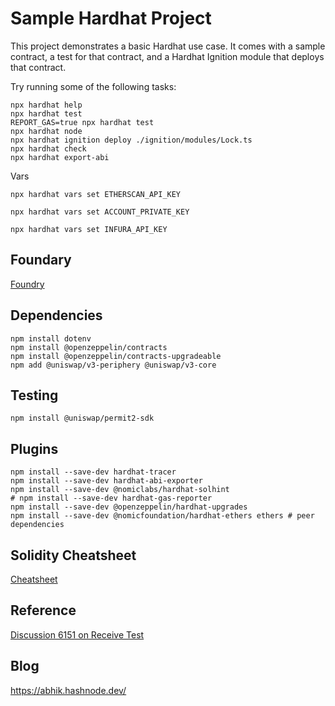 # Sample Hardhat Project

This project demonstrates a basic Hardhat use case. It comes with a sample contract, a test for that contract, and a Hardhat Ignition module that deploys that contract.

Try running some of the following tasks:

```shell
npx hardhat help
npx hardhat test
REPORT_GAS=true npx hardhat test
npx hardhat node
npx hardhat ignition deploy ./ignition/modules/Lock.ts
npx hardhat check
npx hardhat export-abi
```

Vars

```shell
npx hardhat vars set ETHERSCAN_API_KEY

```

```shell
npx hardhat vars set ACCOUNT_PRIVATE_KEY
```

```shell
npx hardhat vars set INFURA_API_KEY
```

## Foundary

[Foundry](https://hardhat.org/hardhat-runner/docs/advanced/hardhat-and-foundry)

## Dependencies

```shell
npm install dotenv
npm install @openzeppelin/contracts
npm install @openzeppelin/contracts-upgradeable
npm add @uniswap/v3-periphery @uniswap/v3-core

```

## Testing

```shell
npm install @uniswap/permit2-sdk
```

## Plugins

```shell
npm install --save-dev hardhat-tracer
npm install --save-dev hardhat-abi-exporter
npm install --save-dev @nomiclabs/hardhat-solhint
# npm install --save-dev hardhat-gas-reporter 
npm install --save-dev @openzeppelin/hardhat-upgrades
npm install --save-dev @nomicfoundation/hardhat-ethers ethers # peer dependencies

```


## Solidity Cheatsheet

[Cheatsheet](https://docs.soliditylang.org/en/develop/cheatsheet.html)

## Reference

[Discussion 6151 on Receive Test](https://github.com/smartcontractkit/full-blockchain-solidity-course-js/discussions/6151)

## Blog

https://abhik.hashnode.dev/
